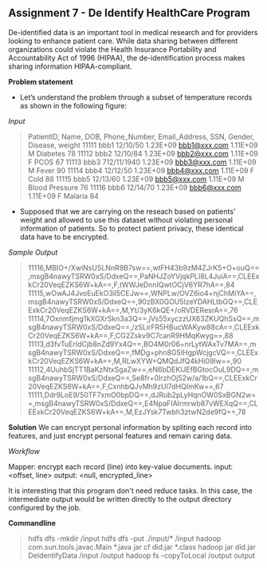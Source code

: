 ## Assignment 7 - De Identify HealthCare Program

De-identified data is an important tool in medical research and for providers looking to enhance patient care. While data sharing between different organizations could violate the Health Insurance Portability and Accountability Act of 1996 (HIPAA), the de-identification process makes sharing information HIPAA-compliant.

**Problem statement**
- Let’s understand the problem through a subset of temperature records as shown in the following figure:

*Input*
> PatientID, Name, DOB, Phone_Number, Email_Address, SSN, Gender, Disease, weight
> 11111	bbb1	12/10/50	1.23E+09	bbb1@xxx.com	1.11E+09	M	Diabetes	78
> 11112	bbb2	12/10/84	1.23E+09	bbb2@xxx.com	1.11E+09	F	PCOS	67
> 11113	bbb3	712/11/1940	1.23E+09	bbb3@xxx.com	1.11E+09	M	Fever	90
> 11114	bbb4	12/12/50	1.23E+09	bbb4@xxx.com	1.11E+09	F	Cold	88
> 11115	bbb5	12/13/60	1.23E+09	bbb5@xxx.com	1.11E+09	M	Blood Pressure	76
> 11116	bbb6	12/14/70	1.23E+09	bbb6@xxx.com	1.11E+09	F	Malaria	84

- Supposed that we are carrying on the reseach based on patients' weight and allowed to use this dataset without violating personal information of patients. So to protect patient privacy, these identical data have  to be encrypted.

*Sample Output*

> 11116,MBIO+/XwiNsUSLNnR9B7sw==,wtFH43b9zM4ZJrK5+O+ouQ==,msgB4nawyTSRW0xS/DdxeQ==,PaNHJZoYVjqkPLI8L4JuiA==,CLEExkCr20VeqEZKS6W+kA==,F,tWWJeDnnIQwtOCjV6YR7hA==,84
> 11115,wOwAJ4JvoEuEkO3il5CEJw==,WNPLw/OVZ6io4+njChMiYA==,msgB4nawyTSRW0xS/DdxeQ==,90zBX0GOU5IzeYDAHLtbGQ==,CLEExkCr20VeqEZKS6W+kA==,M,Yt/3yK6kQE+/oRVDEResrA==,76
> 11114,7Oxnmfjmg1kXGXrSkn3a3Q==,jVs55xyczzUX63ZKUQhSsQ==,msgB4nawyTSRW0xS/DdxeQ==,/zSLirFR5HBucWAKyw88cA==,CLEExkCr20VeqEZKS6W+kA==,F,CG2Zskv9C7canR9HMqKwyg==,88
> 11113,d3fvTuErIdCjb8nZd9Yx4Q==,BO4M0r06+nrLytWAxTv7MA==,msgB4nawyTSRW0xS/DdxeQ==,fMDg+phn8G5IHgpWcjgcVQ==,CLEExkCr20VeqEZKS6W+kA==,M,RLwXYW+QMQdJfQ4kHi09Iw==,90
> 11112,4UuhbSjTT1BaKzNtxSgaZw==,eN6bDEKlJEfBGtocOuL9DQ==,msgB4nawyTSRW0xS/DdxeQ==,Se8fr+0IrzhOj52w/a/1bQ==,CLEExkCr20VeqEZKS6W+kA==,F,CxnhbQJvMh9zUl7dHQImKw==,67
> 11111,Ddr9LoE9/50TF7xmO0bpDQ==,dJRub2pLyHqnOW0SxBGN2w==,msgB4nawyTSRW0xS/DdxeQ==,E4NpaFIAlrmrwb87vWEXqQ==,CLEExkCr20VeqEZKS6W+kA==,M,EzJYsk7Twbh3ztwN2de9fQ==,78


**Solution**
We can encrypt personal information by spliting each record into features, and just encrypt personal features and remain caring data. 

*Workflow*

Mapper: encrypt each record (line) into key-value documents.
input: <offset, line>
output: <null, encrypted_line>

It is interesting that this program don't need reduce tasks. In this case, the intermediate output would be written directly to the output directory configured by the job.

**Commandline**

> hdfs dfs -mkdir /input
> hdfs dfs -put ./input/* /input
> hadoop com.sun.tools.javac.Main *.java
> jar cf did.jar *.class
> hadoop jar did.jar DeIdentifyData /input /output
> hadoop fs -copyToLocal /output output